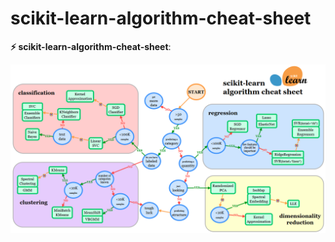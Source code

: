 # scikit-learn-algorithm-cheat-sheet


<b> ⚡ scikit-learn-algorithm-cheat-sheet</b>:

![diagram](scikit-learn-algorithm-cheat-sheet.png)
